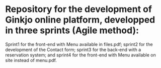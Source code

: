 # Repository for the development of Ginkjo online platform, developped in three sprints (Agile method):
Sprint1 for the front-end with Menu available in files.pdf; 
sprint2 for the development of the Contact form;
sprint3 for the back-end with a reservation system;
and sprint4 for the front-end with Menu available on site instead of menu.pdf.
